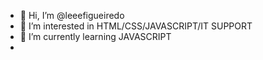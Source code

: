 - 👋 Hi, I’m @leeefigueiredo
- 👀 I’m interested in HTML/CSS/JAVASCRIPT/IT SUPPORT
- 🌱 I’m currently learning JAVASCRIPT
- 

<!---
leeefigueiredo/leeefigueiredo is a ✨ special ✨ repository because its `README.md` (this file) appears on your GitHub profile.
You can click the Preview link to take a look at your changes.
--->
